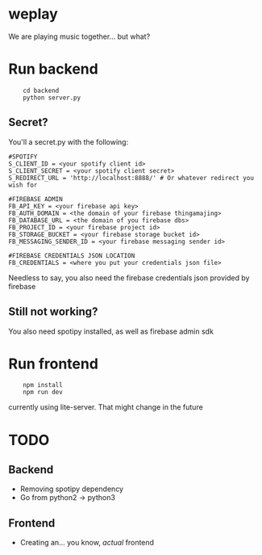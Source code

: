 # weplay
We are playing music together... but what?

# Run backend
```
    cd backend
    python server.py
```

## Secret?

You'll a secret.py with the following:

```
#SPOTIFY
S_CLIENT_ID = <your spotify client id>
S_CLIENT_SECRET = <your spotify client secret>
S_REDIRECT_URL = 'http://localhost:8888/' # Or whatever redirect you wish for

#FIREBASE ADMIN
FB_API_KEY = <your firebase api key>
FB_AUTH_DOMAIN = <the domain of your firebase thingamajing>
FB_DATABASE_URL = <the domain of you firebase dbs>
FB_PROJECT_ID = <your firebase project id>
FB_STORAGE_BUCKET = <your firebase storage bucket id>
FB_MESSAGING_SENDER_ID = <your firebase messaging sender id>

#FIREBASE CREDENTIALS JSON LOCATION
FB_CREDENTIALS = <where you put your credentials json file>
```
Needless to say, you also need the firebase credentials json provided by firebase

## Still not working?

You also need spotipy installed, as well as firebase admin sdk

# Run frontend
```
    npm install
    npm run dev
```

currently using lite-server. That might change in the future

# TODO

## Backend
* Removing spotipy dependency 
* Go from python2 -> python3

## Frontend
* Creating an... you know, _actual_ frontend

